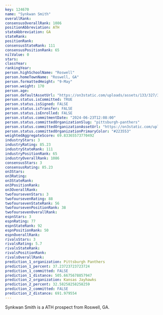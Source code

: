 ```yaml
---
key: 124670
name: "Synkwan Smith"
overallRank: 
consensusOverallRank: 1086
positionAbbreviation: ATH
stateAbbreviation: GA
stateRank: 
positionRank: 
consensusStateRank: 111
consensusPositionRank: 65
nilValue: 0
stars: 
classYear: 
rankingYear: 
person.highSchoolName: "Roswell"
person.homeTownName: "Roswell, GA"
person.formattedHeight: "9-May"
person.weight: 170
person.age: 
person.defaultAssetUrl: "https://on3static.com/uploads/assets/133/327/327133.jpg"
person.status.isCommitted: TRUE
person.status.isSigned: FALSE
person.status.isTransfer: FALSE
person.status.isEnrolled: FALSE
person.status.commitmentDate: "2024-06-23T12:08:00"
person.status.committedOrganizationSlug: "pittsburgh-panthers"
person.status.committedOrganizationAssetUrl: "https://on3static.com/uploads/assets/797/149/149797.svg"
person.status.committedOrganizationPrimaryColor: "#223553"
weightedAggregateScore: 69.83365573770492
industryStars: 3
industryRating: 85.23
industryStateRank: 111
industryPositionRank: 65
industryOverallRank: 1086
consensusStars: 3
consensusRating: 85.23
on3Stars: 
on3Rating: 
on3StateRank: 
on3PositionRank: 
on3OverallRank: 
twofoursevenStars: 3
twofoursevenRating: 88
twofoursevenStateRank: 56
twofoursevenPositionRank: 38
twofoursevenOverallRank: 
espnStars: 3
espnRating: 77
espnStateRank: 92
espnPositionRank: 50
espnOverallRank: 
rivalsStars: 3
rivalsRating: 5.7
rivalsStateRank: 
rivalsPositionRank: 
rivalsOverallRank: 
prediction_1_organization: Pittsburgh Panthers
prediction_1_percent: 37.23723723723724
prediction_1_committed: FALSE
prediction_1_distance: 505.6675678857947
prediction_2_organization: Kansas Jayhawks
prediction_2_percent: 32.58258258258259
prediction_2_committed: FALSE
prediction_2_distance: 691.979554
---
```

Synkwan Smith is a ATH prospect from Roswell, GA.